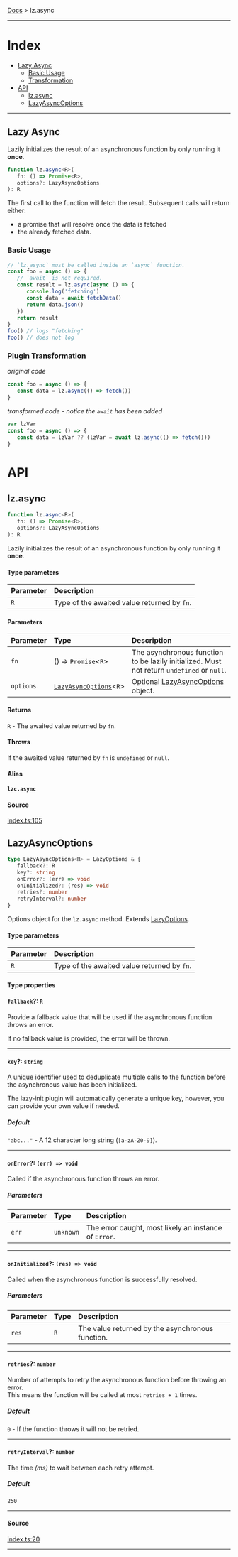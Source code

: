 [Docs](/README.md#methods) > lz.async

---

# Index

- [Lazy Async](#lazy-async)
  - [Basic Usage](#basic-usage)
  - [Transformation](#plugin-transformation)
- [API](#api)
  - [lz.async](#lzasync)
  - [LazyAsyncOptions](#lazyasyncoptions)

---

## Lazy Async

Lazily initializes the result of an asynchronous function by only running
it **once**.

```ts
function lz.async<R>(
   fn: () => Promise<R>, 
   options?: LazyAsyncOptions
): R
```

The first call to the function will fetch the result.
Subsequent calls will return either:

- a promise that will resolve once the data is fetched
- the already fetched data.

### Basic Usage

```ts
// `lz.async` must be called inside an `async` function.
const foo = async () => {
   // `await` is not required.
   const result = lz.async(async () => {
      console.log('fetching')
      const data = await fetchData()
      return data.json()
   })
   return result
}
foo() // logs "fetching"
foo() // does not log
```

### Plugin Transformation

_original code_

```ts
const foo = async () => {
   const data = lz.async(() => fetch())
}
```

_transformed code - notice the `await` has been added_

```ts
var lzVar
const foo = async () => {
   const data = lzVar ?? (lzVar = await lz.async(() => fetch()))
}
```

# API

## lz.async

```ts
function lz.async<R>(
   fn: () => Promise<R>, 
   options?: LazyAsyncOptions
): R
```

Lazily initializes the result of an asynchronous function by only running
it **once**.

#### Type parameters

| Parameter | Description                                 |
| :-------- | :------------------------------------------ |
| `R`       | Type of the awaited value returned by `fn`. |

#### Parameters

| Parameter | Type                                           | Description                                                                                |
| :-------- | :--------------------------------------------- | :----------------------------------------------------------------------------------------- |
| `fn`      | () => `Promise`\<`R`\>                         | The asynchronous function to be lazily initialized. Must not return `undefined` or `null`. |
| `options` | [`LazyAsyncOptions`](#lazyasyncoptions)\<`R`\> | Optional [LazyAsyncOptions](#lazyasyncoptions) object.                                     |

#### Returns

`R` - The awaited value returned by `fn`.

#### Throws

If the awaited value returned by `fn` is `undefined` or `null`.

#### Alias

**`lzc.async`**

#### Source

[index.ts:105](./index.ts#L105)

## LazyAsyncOptions

```ts
type LazyAsyncOptions<R> = LazyOptions & {
   fallback?: R
   key?: string
   onError?: (err) => void
   onInitialized?: (res) => void
   retries?: number
   retryInterval?: number
}
```

Options object for the `lz.async` method.
Extends [LazyOptions](../obj/README.md#lazyoptions).

#### Type parameters

| Parameter | Description                                 |
| :-------- | :------------------------------------------ |
| `R`       | Type of the awaited value returned by `fn`. |

#### Type properties

#### `fallback`?: `R`

Provide a fallback value that will be used if the asynchronous
function throws an error.

If no fallback value is provided, the error will be thrown.

---

#### `key`?: `string`

A unique identifier used to deduplicate multiple calls to the function
before the asynchronous value has been initialized.

The lazy-init plugin will automatically generate a unique key,
however, you can provide your own value if needed.

##### Default

`"abc..."` - A 12 character long string (`[a-zA-Z0-9]`).

---

#### `onError`?: `(err) => void`

Called if the asynchronous function throws an error.

##### Parameters

| Parameter | Type      | Description                                           |
| :-------- | :-------- | :---------------------------------------------------- |
| `err`     | `unknown` | The error caught, most likely an instance of `Error`. |

---

#### `onInitialized`?: `(res) => void`

Called when the asynchronous function is successfully resolved.

##### Parameters

| Parameter | Type | Description                                      |
| :-------- | :--- | :----------------------------------------------- |
| `res`     | `R`  | The value returned by the asynchronous function. |

---

#### `retries`?: `number`

Number of attempts to retry the asynchronous function before throwing an error.
<br> This means the function will be called at most `retries + 1` times.

##### Default

`0` - If the function throws it will not be retried.

---

#### `retryInterval`?: `number`

The time _(ms)_ to wait between each retry attempt.

##### Default

`250`

---

#### Source

[index.ts:20](./index.ts#L20)

---
